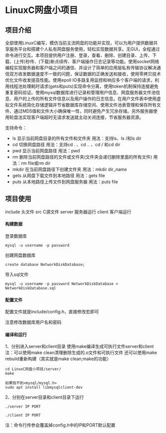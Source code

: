 # LinuxC网盘小项目

## 项目介绍

全部使用LinuxC编写，模仿当前主流网盘的功能并实现，可以为用户提供数据共享服务平台和搭建个人私有网盘服务使用，轻松实现数据共享。无GUI，全程通过命令进行交互。本项目提供用户注册、登录，查看、删除、创建目录、上传、下载、(上传)秒传、(下载)断点续传、客户端操作日志记录等功能。使用socket网络编程实现服务器和客户端之间的通信、并设计了简单的应用层私有传输协议解决通信双方收发数据速度不一致的问题，保证数据的正确发送和接收，使用零拷贝技术优化文件收发提高性能。使用epoll IO多路复用监控和响应多个客户端的请求，利用线程池处理耗时请求(gets和puts)实现命令分离，使用token机制保持连接避免重复密码验证。使用mysql数据库进行记录和管理用户信息、网盘服务器文件池信息、用户的上传的所有文件信息以及用户操作的日志信息。在用户文件表中使用虚拟文件系统简化存储逻辑并节省数据库存储空间、使用文件池表管理和保存所有文件、通过MD5值和文件大小确保唯一性，同时避免产生冗余存储。另外服务器使用轮盘法实现客户端超时无请求发送就主动关闭连接，节省服务器资源。

支持命令：

- ls  显示当前网盘目录的所有文件和文件夹   用法：支持ls、ls /和ls dir
- cd  切换网盘路径      用法：支持cd . 、cd .. 、cd / 和cd dir
- pwd 显示当前网盘路径  用法：pwd
- rm 删除当前网盘路径的文件或文件夹(文件夹会递归删除里面的所有文件)  用法：rm file或rm dir
- mkdir 在当前网盘路径下创建文件夹  用法：mkdir dir_name
- gets 从网盘下载文件到本地路径 用法：gets file
- puts 从本地路径上传文件到网盘服务器  用法：puts file

## 项目使用

include 头文件      src C源文件       server 服务器运行       client 客户端运行

#### 构建数据

登录数据库 

```
mysql -u username -p password
```

创建网盘数据库 

```
create database NetworkDiskDatabase;
```

导入sql文件 

```
mysql -u username -p password NetworkDiskDatabase < NetworkDiskDatabase.sql
```

#### 配置文件

配置文件就是include/config.h，直接修改宏即可

注意修改数据库用户名和密码

#### 编译和运行

1、分别进入server和client目录  使用make编译生成可执行文件server和client
注：可以使用make clean清理删除生成的.o文件和可执行文件      还可以使用make rebuild重新构建（其实就是make clean;make的功能）
```
cd LinuxC网盘小项目/server/
make
```

```
如果找不到<mysql/mysql.h>
sudo apt install libmysqlclient-dev
```

2、分别在server目录和client目录下运行
```
./server IP PORT
```
```
./client IP PORT
```
注：命令行传参会覆盖掉config.h中的IP和PORT默认配置